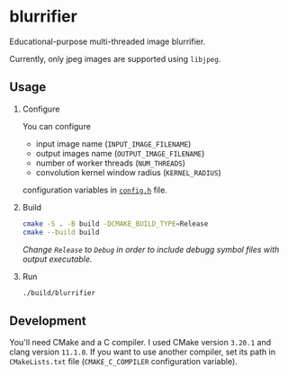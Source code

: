 # blurrifier

Educational-purpose multi-threaded image blurrifier.

Currently, only jpeg images are supported using `libjpeg`.

## Usage

1. Configure

   You can configure

   - input image name (`INPUT_IMAGE_FILENAME`)
   - output images name (`OUTPUT_IMAGE_FILENAME`)
   - number of worker threads (`NUM_THREADS`)
   - convolution kernel window radius (`KERNEL_RADIUS`)

   configuration variables in [`config.h`](/config.h) file.

2. Build

   ```sh
   cmake -S . -B build -DCMAKE_BUILD_TYPE=Release
   cmake --build build
   ```

   _Change `Release` to `Debug` in order to include debugg symbol files with output executable._

3. Run

   ```sh
   ./build/blurrifier
   ```

## Development

You'll need CMake and a C compiler. I used CMake version `3.20.1` and clang version `11.1.0`.
If you want to use another compiler, set its path in `CMakeLists.txt` file (`CMAKE_C_COMPILER` configuration variable).
